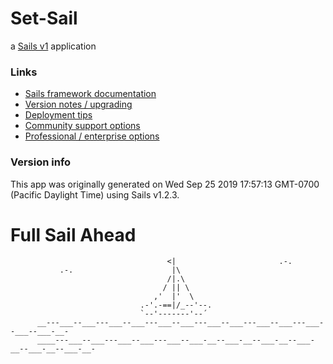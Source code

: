 # Set-Sail

a [Sails v1](https://sailsjs.com) application


### Links

+ [Sails framework documentation](https://sailsjs.com/get-started)
+ [Version notes / upgrading](https://sailsjs.com/documentation/upgrading)
+ [Deployment tips](https://sailsjs.com/documentation/concepts/deployment)
+ [Community support options](https://sailsjs.com/support)
+ [Professional / enterprise options](https://sailsjs.com/enterprise)


### Version info

This app was originally generated on Wed Sep 25 2019 17:57:13 GMT-0700 (Pacific Daylight Time) using Sails v1.2.3.

<!-- Internally, Sails used [`sails-generate@1.16.13`](https://github.com/balderdashy/sails-generate/tree/v1.16.13/lib/core-generators/new). -->



<!--
Note:  Generators are usually run using the globally-installed `sails` CLI (command-line interface).  This CLI version is _environment-specific_ rather than app-specific, thus over time, as a project's dependencies are upgraded or the project is worked on by different developers on different computers using different versions of Node.js, the Sails dependency in its package.json file may differ from the globally-installed Sails CLI release it was originally generated with.  (Be sure to always check out the relevant [upgrading guides](https://sailsjs.com/upgrading) before upgrading the version of Sails used by your app.  If you're stuck, [get help here](https://sailsjs.com/support).)
-->

# Full Sail Ahead
                                       <|                       .-.  
               .-.                      |\                                                  
                                       /|.\                                                 
                                      / || \                                                 
                                    ,'  |'  \                                               
                                 .-'.-==|/_--'--.                                            
                                 `--'-------'--´                 
          __---___--___---___--___---___--___---___--___---___--___---___--___--___-__-  
          ____---___--___---___--___---___--___-__--___-__--___-__--___-__--___-__--___-__-
  
